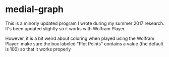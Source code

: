 # medial-graph
This is a minorly updated program I wrote during my summer 2017 research. It's been updated slightly so it works with Wolfram Player. 

However, it is a bit weird about coloring when played using the Wolfram Player: make sure the box labeled "Plot Points" contains a value (the default is 100) so that it works properly
